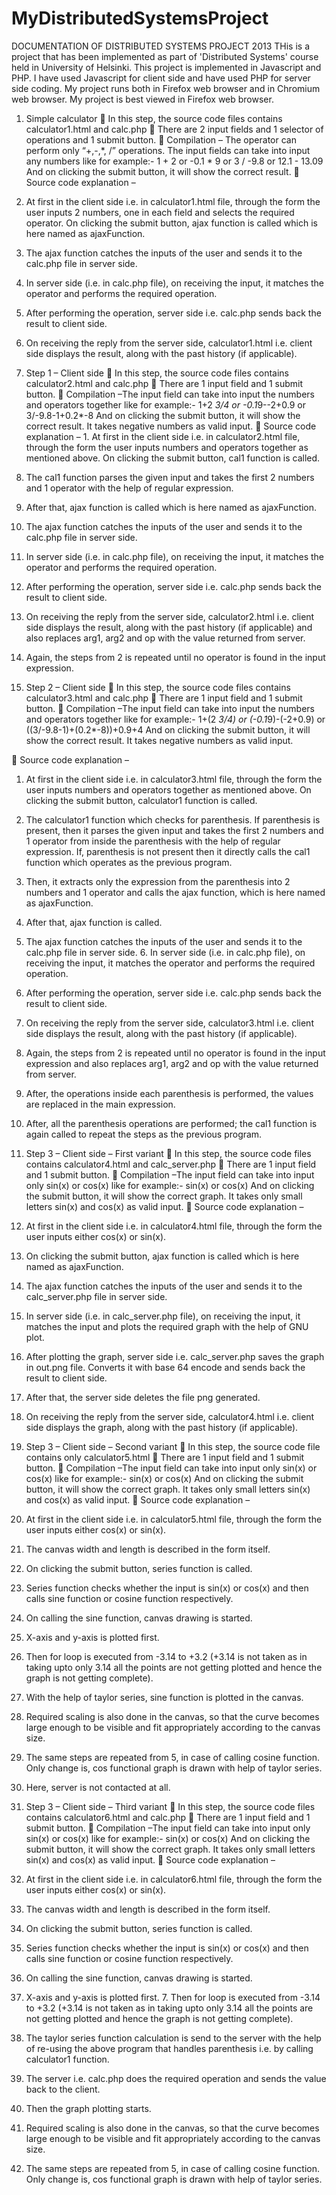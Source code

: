 MyDistributedSystemsProject
===========================
DOCUMENTATION OF DISTRIBUTED SYSTEMS PROJECT 2013 
THis is a project that has been implemented as part of 'Distributed Systems' course held in University of Helsinki. This project is implemented in Javascript and PHP. I have used 
Javascript for client side and have used PHP for server side coding. My project runs both in Firefox 
web browser and in Chromium web browser. My project is best viewed in Firefox web browser. 
1. Simple calculator 
 In this step, the source code files contains calculator1.html and calc.php 
 There are 2 input fields and 1 selector of operations and 1 submit button. 
 Compilation – The operator can perform only “+,-,*, /” operations. The input fields 
can take into input any numbers like for example:- 
1 + 2 or 
-0.1 * 9 or 
3 / -9.8 or 
12.1 - 13.09 
And on clicking the submit button, it will show the correct result. 
 Source code explanation – 
1. At first in the client side i.e. in calculator1.html file, through the form the user 
inputs 2 numbers, one in each field and selects the required operator. On 
clicking the submit button, ajax function is called which is here named as 
ajaxFunction. 
2. The ajax function catches the inputs of the user and sends it to the calc.php file 
in server side. 
3. In server side (i.e. in calc.php file), on receiving the input, it matches the 
operator and performs the required operation. 
4. After performing the operation, server side i.e. calc.php sends back the result to 
client side. 
5. On receiving the reply from the server side, calculator1.html i.e. client side 
displays the result, along with the past history (if applicable). 
 
2. Step 1 – Client side 
 In this step, the source code files contains calculator2.html and calc.php 
 There are 1 input field and 1 submit button. 
 Compilation –The input field can take into input the numbers and operators 
together like for example:- 
1+2 *3/4 or 
-0.1*9--2+0.9 or 
3/-9.8-1+0.2*-8 
And on clicking the submit button, it will show the correct result. It takes negative 
numbers as valid input. 
 Source code explanation – 1. At first in the client side i.e. in calculator2.html file, through the form the 
user inputs numbers and operators together as mentioned above. On 
clicking the submit button, cal1 function is called. 
2. The cal1 function parses the given input and takes the first 2 numbers and 1 
operator with the help of regular expression. 
3. After that, ajax function is called which is here named as ajaxFunction. 
4. The ajax function catches the inputs of the user and sends it to the calc.php 
file in server side. 
5. In server side (i.e. in calc.php file), on receiving the input, it matches the 
operator and performs the required operation. 
6. After performing the operation, server side i.e. calc.php sends back the 
result to client side. 
7. On receiving the reply from the server side, calculator2.html i.e. client side 
displays the result, along with the past history (if applicable) and also 
replaces arg1, arg2 and op with the value returned from server. 
8. Again, the steps from 2 is repeated until no operator is found in the input 
expression. 
 
3. Step 2 – Client side 
 In this step, the source code files contains calculator3.html and calc.php 
 There are 1 input field and 1 submit button. 
 Compilation –The input field can take into input the numbers and operators 
together like for example:- 
1+(2 *3/4) or 
(-0.1*9)-(-2+0.9) or 
((3/-9.8-1)+(0.2*-8))+0.9+4 
And on clicking the submit button, it will show the correct result. It takes negative 
numbers as valid input. 
 
 Source code explanation – 
1. At first in the client side i.e. in calculator3.html file, through the form the user 
inputs numbers and operators together as mentioned above. On clicking the 
submit button, calculator1 function is called. 
2. The calculator1 function which checks for parenthesis. If parenthesis is present, 
then it parses the given input and takes the first 2 numbers and 1 operator from 
inside the parenthesis with the help of regular expression. If, parenthesis is not 
present then it directly calls the cal1 function which operates as the previous 
program. 
3. Then, it extracts only the expression from the parenthesis into 2 numbers and 1 
operator and calls the ajax function, which is here named as ajaxFunction. 
4. After that, ajax function is called. 
5. The ajax function catches the inputs of the user and sends it to the calc.php file 
in server side. 6. In server side (i.e. in calc.php file), on receiving the input, it matches the 
operator and performs the required operation. 
7. After performing the operation, server side i.e. calc.php sends back the result to 
client side. 
8. On receiving the reply from the server side, calculator3.html i.e. client side 
displays the result, along with the past history (if applicable). 
9. Again, the steps from 2 is repeated until no operator is found in the input 
expression and also replaces arg1, arg2 and op with the value returned from 
server. 
10. After, the operations inside each parenthesis is performed, the values are 
replaced in the main expression. 
11. After, all the parenthesis operations are performed; the cal1 function is again 
called to repeat the steps as the previous program. 
 
4. Step 3 – Client side – First variant 
 In this step, the source code files contains calculator4.html and calc_server.php 
 There are 1 input field and 1 submit button. 
 Compilation –The input field can take into input only sin(x) or cos(x) like for 
example:- 
sin(x) or 
cos(x) 
And on clicking the submit button, it will show the correct graph. It takes only small 
letters sin(x) and cos(x) as valid input. 
 Source code explanation – 
1. At first in the client side i.e. in calculator4.html file, through the form the 
user inputs either cos(x) or sin(x). 
2. On clicking the submit button, ajax function is called which is here named 
as ajaxFunction. 
3. The ajax function catches the inputs of the user and sends it to the 
calc_server.php file in server side. 
4. In server side (i.e. in calc_server.php file), on receiving the input, it matches 
the input and plots the required graph with the help of GNU plot. 
5. After plotting the graph, server side i.e. calc_server.php saves the graph in 
out.png file. Converts it with base 64 encode and sends back the result to 
client side. 
6. After that, the server side deletes the file png generated. 
7. On receiving the reply from the server side, calculator4.html i.e. client side 
displays the graph, along with the past history (if applicable). 
 
5. Step 3 – Client side – Second variant 
 In this step, the source code file contains only calculator5.html  There are 1 input field and 1 submit button.
 Compilation –The input field can take into input only sin(x) or cos(x) like for 
example:- 
sin(x) or 
cos(x) 
And on clicking the submit button, it will show the correct graph. It takes only small 
letters sin(x) and cos(x) as valid input. 
 Source code explanation – 
1. At first in the client side i.e. in calculator5.html file, through the form the user 
inputs either cos(x) or sin(x). 
2. The canvas width and length is described in the form itself. 
3. On clicking the submit button, series function is called. 
4. Series function checks whether the input is sin(x) or cos(x) and then calls sine 
function or cosine function respectively. 
5. On calling the sine function, canvas drawing is started. 
6. X-axis and y-axis is plotted first. 
7. Then for loop is executed from -3.14 to +3.2 (+3.14 is not taken as in taking upto 
only 3.14 all the points are not getting plotted and hence the graph is not 
getting complete). 
8. With the help of taylor series, sine function is plotted in the canvas. 
9. Required scaling is also done in the canvas, so that the curve becomes large 
enough to be visible and fit appropriately according to the canvas size. 
10. The same steps are repeated from 5, in case of calling cosine function. Only 
change is, cos functional graph is drawn with help of taylor series. 
11. Here, server is not contacted at all. 
6. Step 3 – Client side – Third variant 
 In this step, the source code files contains calculator6.html and calc.php 
 There are 1 input field and 1 submit button. 
 Compilation –The input field can take into input only sin(x) or cos(x) like for 
example:- 
sin(x) or 
cos(x) 
And on clicking the submit button, it will show the correct graph. It takes only small 
letters sin(x) and cos(x) as valid input. 
 Source code explanation – 
1. At first in the client side i.e. in calculator6.html file, through the form the user 
inputs either cos(x) or sin(x). 
2. The canvas width and length is described in the form itself. 
3. On clicking the submit button, series function is called. 
4. Series function checks whether the input is sin(x) or cos(x) and then calls sine 
function or cosine function respectively. 
5. On calling the sine function, canvas drawing is started. 
6. X-axis and y-axis is plotted first. 7. Then for loop is executed from -3.14 to +3.2 (+3.14 is not taken as in taking upto 
only 3.14 all the points are not getting plotted and hence the graph is not getting 
complete). 
8. The taylor series function calculation is send to the server with the help of re-using 
the above program that handles parenthesis i.e. by calling calculator1 function. 
9. The server i.e. calc.php does the required operation and sends the value back to 
the client. 
10. Then the graph plotting starts. 
11. Required scaling is also done in the canvas, so that the curve becomes large 
enough to be visible and fit appropriately according to the canvas size. 
12. The same steps are repeated from 5, in case of calling cosine function. Only 
change is, cos functional graph is drawn with help of taylor series. 
 
 
 
 
 
